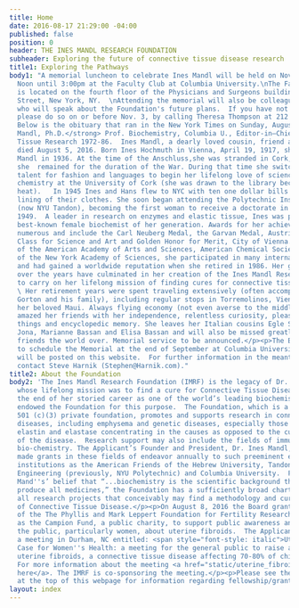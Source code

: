 ```yaml
---
title: Home
date: 2016-08-17 21:29:00 -04:00
published: false
position: 0
header: THE INES MANDL RESEARCH FOUNDATION
subheader: Exploring the future of connective tissue disease research
title1: Exploring the Pathways
body1: "A memorial luncheon to celebrate Ines Mandl will be held on November 6 from
  Noon until 3:00pm at the Faculty Club at Columbia University.\nThe Faculty Club
  is located on the fourth floor of the Physicians and Surgeons building, 630 W. 168th
  Street, New York, NY.  \nAttending the memorial will also be colleagues of Dr. Mandl's
  who will speak about the Foundation's future plans.  If you have not already rsvp'd
  please do so on or before Nov. 3, by calling Theresa Thompson at 212 599-7575.  \n\n
  Below is the obituary that ran in the New York Times on Sunday, August 7th:</p><p><strong>Ines
  Mandl, Ph.D.</strong> Prof. Biochemistry, Columbia U., Editor-in–Chief Connective
  Tissue Research 1972-86.  Ines Mandl, a dearly loved cousin, friend and colleague
  died August 5, 2016. Born Ines Hochmuth in Vienna, April 19, 1917, she married Hans
  Mandl in 1936. At the time of the Anschluss,she was stranded in Cork, Ireland where
  she  remained for the duration of the War. During that time she switched her considerable
  talent for fashion and languages to begin her lifelong love of science studying
  chemistry at the University of Cork (she was drawn to the library because it provided
  heat).   In 1945 Ines and Hans flew to NYC with ten one dollar bills sewn into the
  lining of their clothes. She soon began attending the Polytechnic Institute in Brooklyn
  (now NYU Tandon), becoming the first woman to receive a doctorate in chemistry in
  1949.  A leader in research on enzymes and elastic tissue, Ines was probably the
  best-known female biochemist of her generation. Awards for her achievements are
  numerous and include the Carl Neuberg Medal, the Garvan Medal, Austrian Honor First
  Class for Science and Art and Golden Honor for Merit, City of Vienna.  A member
  of the American Academy of Arts and Sciences, American Chemical Society and a fellow
  of the New York Academy of Sciences, she participated in many international symposia
  and had gained a worldwide reputation when she retired in 1986. Her generous donations
  over the years have culminated in her creation of the Ines Mandl Research Foundationhttp://www.mandlresearch.org/
  to carry on her lifelong mission of finding cures for connective tissue disease.
  \ Her retirement years were spent traveling extensively (often accompanied by Chris
  Gorton and his family), including regular stops in Torremolinos, Vienna, NY and
  her beloved Maui. Always flying economy (not even averse to the middle seat) she
  amazed her friends with her independence, relentless curiosity, pleasure in small
  things and encyclopedic memory. She leaves her Italian cousins Egle Schreiber, Graziella
  Jona, Marianne Bassan and Elisa Bassan and will also be missed greatly by her many
  friends the world over. Memorial service to be announced.</p><p>The Board is hoping
  to schedule the Memorial at the end of September at Columbia University.  Details
  will be posted on this website.  For further information in the meantime, please
  contact Steve Harnik (Stephen@Harnik.com)."
title2: About the Foundation
body2: 'The Ines Mandl Research Foundation (IMRF) is the legacy of Dr. Ines Mandl
  whose lifelong mission was to find a cure for Connective Tissue Diseases. Towards
  the end of her storied career as one of the world’s leading biochemists, Dr. Mandl
  endowed the Foundation for this purpose.  The Foundation, which is a duly qualified
  501 (c)(3) private foundation, promotes and supports research in connective tissue
  diseases, including emphysema and genetic diseases, especially those related to
  elastin and elastase concentrating in the causes as opposed to the cure or treatment
  of the disease.  Research support may also include the fields of immunology and
  bio-chemistry. The Applicant’s Founder and President, Dr. Ines Mandl, has heretofore
  made grants in these fields of endeavor annually to such preeminent educational
  institutions as the American Friends of the Hebrew University, Tandon School of
  Engineering (previously, NYU Polytechnic) and Columbia University.  Following Dr.
  Mand''s’ belief that “...biochemistry is the scientific background that helps to
  produce all medicines,” the Foundation has a sufficiently broad charter to support
  all research projects that conceivably may find a methodology and cure for the treatment
  of Connective Tissue Disease.</p><p>On August 8, 2016 the Board granted the application
  of the The Phyllis and Mark Leppert Foundation for Fertility Research, also known
  as the Campion Fund, a public charity, to support public awareness and to educate
  the public, particularly women, about uterine fibroids.  The Applicant is organizing
  a meeting in Durham, NC entitled: <span style="font-style: italic">Uterine Fibroids:  A
  Case for Women''s Health: a meeting for the general public to raise awareness of
  uterine fibroids, a connective tissue disease affecting 70-80% of childbearing women.</span>
  For more information about the meeting <a href="static/uterine_fibroids.pdf" target="_blank">click
  here</a>. The IMRF is co-sponsoring the meeting.</p><p>Please see the “Apply” tab
  at the top of this webpage for information regarding fellowship/grant applications.'
layout: index
---
```


